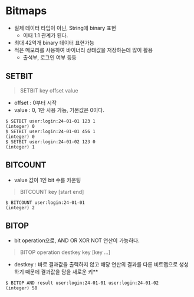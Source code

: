 # Bitmaps
- 실제 데이터 타입이 아닌, String에 binary 표현
  - 이때 1:1 관계가 된다.
- 최대 42억개 binary 데이터 표현가능
- 적은 메모리를 사용하여 바이너리 상태값을 저장하는데 많이 활용
  - 출석부, 로그인 여부 등등

## SETBIT

> SETBIT key offset value

- offset : 0부터 시작
- value : 0, 1만 사용 가능, 기본값은 0이다.

```redis
$ SETBIT user:login:24-01-01 123 1
(integer) 0
$ SETBIT user:login:24-01-01 456 1
(integer) 0
$ SETBIT user:login:24-01-02 123 0
(integer) 1
```

## BITCOUNT
- value 값이 1인 bit 수를 카운팅

> BITCOUNT key [start end]

```redis
$ BITCOUNT user:login:24-01-01
(integer) 2
```


## BITOP
- bit operation으로, AND OR XOR NOT 연산이 가능하다.

> BITOP operation destkey key [key ...]

- destkey : 바로 결과값을 출력하지 않고 해당 연산의 결과를 다른 비트맵으로 생성하기 때문에 결과값을 담을 새로운 키**

```redis
$ BITOP AND result user:login:24-01-01 user:login:24-01-02
(integer) 58
```
